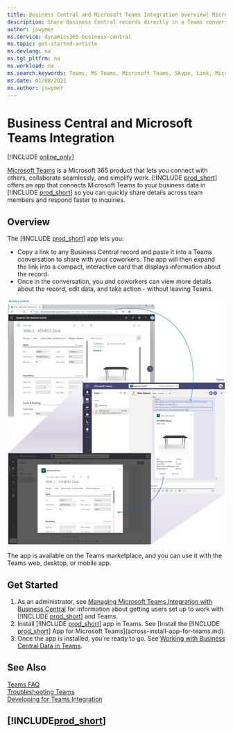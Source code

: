 ```yaml
---
title: Business Central and Microsoft Teams Integration overview| Microsoft Docs
description: Share Business Central records directly in a Teams conversation.
author: jswymer
ms.service: dynamics365-business-central
ms.topic: get-started-article
ms.devlang: na
ms.tgt_pltfrm: na
ms.workload: na
ms.search.keywords: Teams, MS Teams, Microsoft Teams, Skype, Link, Microsoft 365, collaborate, collaboration, teamwork
ms.date: 01/08/2021
ms.author: jswymer
---
```


# Business Central and Microsoft Teams Integration

[!INCLUDE [online_only](includes/online_only.md)]

[Microsoft Teams](https://www.microsoft.com/en-us/microsoft-365/microsoft-teams) is a Microsoft 365 product that lets you connect with others, collaborate seamlessly, and simplify work. [!INCLUDE [prod_short](includes/prod_short.md)] offers an app that connects Microsoft Teams to your business data in [!INCLUDE [prod_short](includes/prod_short.md)] so you can quickly share details across team members and respond faster to inquiries.

## Overview

The [!INCLUDE [prod_short](includes/prod_short.md)] app lets you:

- Copy a link to any Business Central record and paste it into a Teams conversation to share with your coworkers. The app will then expand the link into a compact, interactive card that displays information about the record.
- Once in the conversation, you and coworkers can view more details about the record, edit data, and take action - without leaving Teams.

[![Teams integration with Business Central](media/teams-intro-v3.png)](media/teams-intro-v3.png#lightbox)

The app is available on the Teams marketplace, and you can use it with the Teams web, desktop, or mobile app.

## Get Started

1. As an administrator, see [Managing Microsoft Teams Integration with Business Central](admin-teams-integration.md) for information about getting users set up to work with [!INCLUDE [prod_short](includes/prod_short.md)] and Teams.
2. Install [!INCLUDE [prod_short](includes/prod_short.md)] app in Teams. See [Install the [!INCLUDE [prod_short](includes/prod_short.md)] App for Microsoft Teams](across-install-app-for-teams.md).
3. Once the app is installed, you're ready to go. See [Working with Business Central Data in Teams](across-working-with-teams.md). 

## See Also

[Teams FAQ](teams-faq.md)  
[Troubleshooting Teams](admin-teams-troubleshooting.md)  
[Developing for Teams Integration](/dynamics365/business-central/dev-itpro/developer/devenv-develop-for-teams)  
## [!INCLUDE[prod_short](includes/free_trial_md.md)]  
